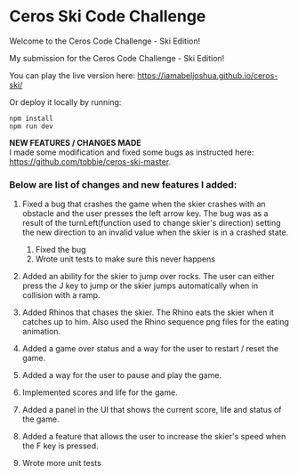 # Ceros Ski Code Challenge

Welcome to the Ceros Code Challenge - Ski Edition!

My submission for the Ceros Code Challenge - Ski Edition!

You can play the live version here: https://iamabeljoshua.github.io/ceros-ski/

Or deploy it locally by running:
```
npm install
npm run dev
```

**NEW FEATURES / CHANGES MADE**
<br/>
I made some modification and fixed some bugs as instructed here: https://github.com/tobbie/ceros-ski-master. 

### Below are list of changes and new features I added:

1. Fixed a bug that crashes the game when the skier crashes with an obstacle and the user presses the left arrow key.
   The bug was as a result of the turnLeft(function used to change skier's direction) setting the new direction to an invalid value when the skier is in a crashed      state.
   
   1. Fixed the bug
   2. Wrote unit tests to make sure this never happens

2. Added an ability for the skier to jump over rocks. The user can either press the J key to jump or the skier jumps automatically when in collision with a ramp.

3. Added Rhinos that chases the skier. The Rhino eats the skier when it catches up to him. Also used the Rhino sequence png files for the eating animation.

4. Added a game over status and a way for the user to restart / reset the game.

5. Added a way for the user to pause and play the game.

6. Implemented scores and life for the game.

7. Added a panel in the UI that shows the current score, life and status of the game.

8. Added a feature that allows the user to increase the skier's speed when the F key is pressed.

9. Wrote more unit tests
